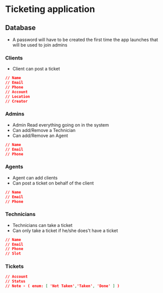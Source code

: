 # Ticketing application

## Database 
- A password will have to be created the first time the app launches that will be used to join admins

### Clients
- Client can post a ticket
``` json
// Name
// Email
// Phone
// Account
// Location
// Creator
```
### Admins
- Admin Read everything going on in the system 
- Can add/Remove a Technician
- Can add/Remove an Agent

``` json
// Name
// Email
// Phone
```
### Agents 
- Agent can add clients
- Can post a ticket on behalf of the client
``` json
// Name
// Email
// Phone
```
### Technicians
- Technicians can take a ticket 
- Can only take a ticket if he/she does't have a ticket
``` json
// Name
// Email
// Phone
// Slot
```
### Tickets
``` json
// Account
// Status
// Note - ( enum: [ 'Not Taken','Taken', 'Done' ] )
```
